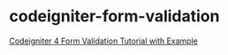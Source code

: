 # codeigniter-form-validation

[Codeigniter 4 Form Validation Tutorial with Example](https://www.positronx.io/codeigniter-form-validation-tutorial-with-example/)